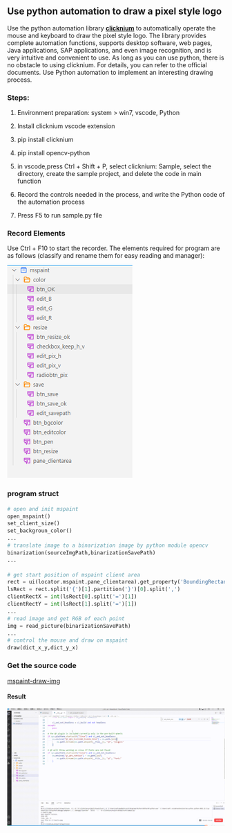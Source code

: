 ## Use python automation to draw a pixel style logo

Use the python automation library **[clicknium](https://www.clicknium.com/documents)**  to automatically operate the mouse and keyboard to draw the pixel style logo. The library provides complete automation functions, supports desktop software, web pages, Java applications, SAP applications, and even image recognition, and is very intuitive and convenient to use. As long as you can use python, there is no obstacle to using clicknium. For details, you can refer to the official documents. Use Python automation to implement an interesting drawing process.

### Steps:
1. Environment preparation: system > win7, vscode, Python

2. Install clicknium vscode extension

3. pip install clicknium

4. pip install opencv-python

5. in vscode,press Ctrl + Shift + P, select clicknium: Sample, select the directory, create the sample project, and delete the code in main function

6. Record the controls needed in the process, and write the Python code of the automation process

7. Press F5 to run sample.py file

### Record Elements
Use Ctrl + F10 to start the recorder. The elements required for program are as follows (classify and rename them for easy reading and manager):

![locator.png](.locator/mspaint_img/locator.png)


### program struct
```python
# open and init mspaint
open_mspaint()
set_client_size()
set_backgroun_color()
...
# translate image to a binarization image by python module opencv
binarization(sourceImgPath,binarizationSavePath)
...

# get start position of mspaint client area
rect = ui(locator.mspaint.pane_clientarea).get_property('BoundingRectangle')
lsRect = rect.split('{')[1].partition('}')[0].split(',')
clientRectX = int(lsRect[0].split('=')[1])
clientRectY = int(lsRect[1].split('=')[1])
...
# read image and get RGB of each point
img = read_picture(binarizationSavePath)
...
# control the mouse and draw on mspaint
draw(dict_x_y,dict_y_x)
```

### Get the source code
[mspaint-draw-img](https://github.com/automation9417/mspaint-draw-img)

#### Result
![result.gif](.locator/mspaint_img/result.gif)

